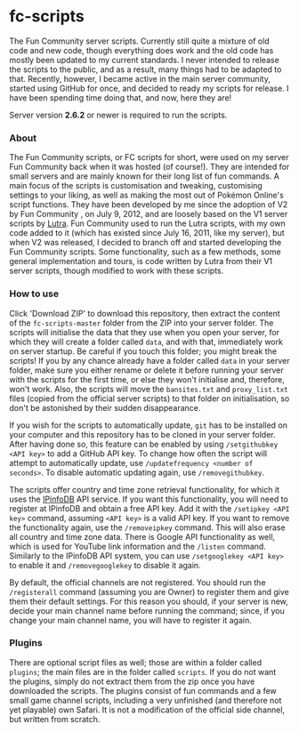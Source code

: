 # fc-scripts
The Fun Community server scripts. Currently still quite a mixture of old code and new code, though everything does work and the old code has mostly been updated to my current standards. I never intended to release the scripts to the public, and as a result, many things had to be adapted to that. Recently, however, I became active in the main server community, started using GitHub for once, and decided to ready my scripts for release. I have been spending time doing that, and now, here they are!

Server version **2.6.2** or newer is required to run the scripts.

### About

The Fun Community scripts, or FC scripts for short, were used on my server Fun Community back when it was hosted (of course!). They are intended for small servers and are mainly known for their long list of fun commands. A main focus of the scripts is customisation and tweaking, customising settings to your liking, as well as making the most out of Pokémon Online's script functions. They have been developed by me since the adoption of V2 by Fun Community , on July 9, 2012, and are loosely based on the V1 server scripts by [Lutra](https://github.com/Jakilutra). Fun Community used to run the Lutra scripts, with my own code added to it (which has existed since July 16, 2011, like my server), but when V2 was released, I decided to branch off and started developing the Fun Community scripts. Some functionality, such as a few methods, some general implementation and tours, is code written by Lutra from their V1 server scripts, though modified to work with these scripts.

### How to use

Click 'Download ZIP' to download this repository, then extract the content of the `fc-scripts-master` folder from the ZIP into your server folder. The scripts will initialise the data that they use when you open your server, for which they will create a folder called `data`, and with that, immediately work on server startup. Be careful if you touch this folder; you might break the scripts! If you by any chance already have a folder called `data` in your server folder, make sure you either rename or delete it before running your server with the scripts for the first time, or else they won't initialise and, therefore, won't work. Also, the scripts will move the `bansites.txt` and `proxy_list.txt` files (copied from the official server scripts) to that folder on initialisation, so don't be astonished by their sudden disappearance.

If you wish for the scripts to automatically update, `git` has to be installed on your computer and this repository has to be cloned in your server folder. After having done so, this feature can be enabled by using `/setgithubkey <API key>` to add a GitHub API key. To change how often the script will attempt to automatically update, use `/updatefrequency <number of seconds>`. To disable automatic updating again, use `/removegithubkey`.

The scripts offer country and time zone retrieval functionality, for which it uses the [IPinfoDB](http://ipinfodb.com/) API service. If you want this functionality, you will need to register at IPinfoDB and obtain a free API key. Add it with the `/setipkey <API key>` command, assuming `<API key>` is a valid API key. If you want to remove the functionality again, use the `/removeipkey` command. This will also erase all country and time zone data. There is Google API functionality as well, which is used for YouTube link information and the `/listen` command. Similarly to the IPinfoDB API system, you can use `/setgooglekey <API key>` to enable it and `/removegooglekey` to disable it again.

By default, the official channels are not registered. You should run the `/registerall` command (assuming you are Owner) to register them and give them their default settings. For this reason you should, if your server is new, decide your main channel name before running the command; since, if you change your main channel name, you will have to register it again.

### Plugins

There are optional script files as well; those are within a folder called `plugins`; the main files are in the folder called `scripts`. If you do not want the plugins, simply do not extract them from the zip once you have downloaded the scripts. The plugins consist of fun commands and a few small game channel scripts, including a very unfinished (and therefore not yet playable) own Safari. It is not a modification of the official side channel, but written from scratch.
